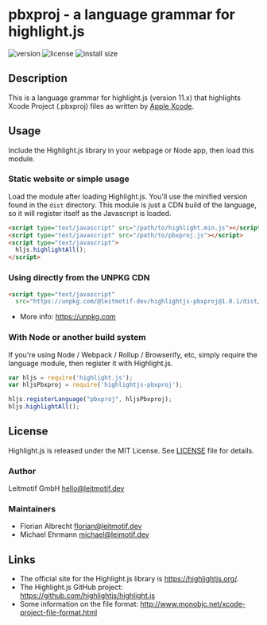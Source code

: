 # pbxproj - a language grammar for highlight.js

![version](https://badgen.net/npm/v/@leitmotif-dev/highlightjs-pbxproj) ![license](https://badgen.net/badge/license/MIT/blue)
![install size](https://badgen.net/packagephobia/install/@leitmotif-dev/highlightjs-pbxproj)

## Description

This is a language grammar for highlight.js (version 11.x) that highlights Xcode Project (.pbxproj) files as written by [Apple Xcode](https://developer.apple.com/xcode/).

## Usage

Include the Highlight.js library in your webpage or Node app, then load this module.

### Static website or simple usage

Load the module after loading Highlight.js. You'll use the minified version found in the `dist` directory.  This module is just a CDN build of the language, so it will register itself as the Javascript is loaded.

```html
<script type="text/javascript" src="/path/to/highlight.min.js"></script>
<script type="text/javascript" src="/path/to/pbxproj.js"></script>
<script type="text/javascript">
  hljs.highlightAll();
</script>
```

### Using directly from the UNPKG CDN

```html
<script type="text/javascript"
  src="https://unpkg.com/@leitmotif-dev/highlightjs-pbxproj@1.0.1/dist/pbxproj.min.js"></script>
```

- More info: <https://unpkg.com>

### With Node or another build system

If you're using Node / Webpack / Rollup / Browserify, etc, simply require the language module, then register it with Highlight.js.

```javascript
var hljs = require('highlight.js');
var hljsPbxproj = require('highlightjs-pbxproj');

hljs.registerLanguage("pbxproj", hljsPbxproj);
hljs.highlightAll();
```

## License

Highlight.js is released under the MIT License. See [LICENSE][1] file
for details.

### Author

Leitmotif GmbH <hello@leitmotif.dev>

### Maintainers

- Florian Albrecht <florian@leitmotif.dev>
- Michael Ehrmann <michael@leimotif.dev>

## Links

- The official site for the Highlight.js library is <https://highlightjs.org/>.
- The Highlight.js GitHub project: <https://github.com/highlightjs/highlight.js>
- Some information on the file format: <http://www.monobjc.net/xcode-project-file-format.html>

[1]: https://github.com/leitmotif-dev/highlightjs-pbxproj/blob/master/LICENSE
